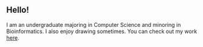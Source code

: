 Hello!
----
I am an undergraduate majoring in Computer Science and minoring in Bioinformatics. 
I also enjoy drawing sometimes. You can check out my work [here](https://grape-ffs.com/).
